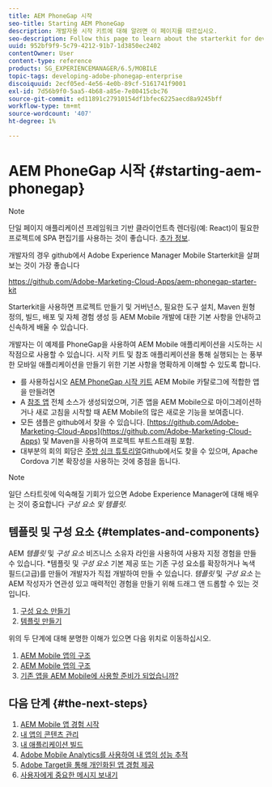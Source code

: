 ```yaml
---
title: AEM PhoneGap 시작
seo-title: Starting AEM PhoneGap
description: 개발자용 시작 키트에 대해 알려면 이 페이지를 따르십시오.
seo-description: Follow this page to learn about the starterkit for developers.
uuid: 952bf9f9-5c79-4212-91b7-1d3850ec2402
contentOwner: User
content-type: reference
products: SG_EXPERIENCEMANAGER/6.5/MOBILE
topic-tags: developing-adobe-phonegap-enterprise
discoiquuid: 2ecf05ed-4e56-4e0b-89cf-5161741f9001
exl-id: 7d56b9f0-5aa5-4b68-a85e-7e80415cbc76
source-git-commit: ed11891c27910154df1bfec6225aecd8a9245bff
workflow-type: tm+mt
source-wordcount: '407'
ht-degree: 1%

---
```


# AEM PhoneGap 시작 {#starting-aem-phonegap}

>[!NOTE]
>
>단일 페이지 애플리케이션 프레임워크 기반 클라이언트측 렌더링(예: React)이 필요한 프로젝트에 SPA 편집기를 사용하는 것이 좋습니다. [추가 정보](/help/sites-developing/spa-overview.md).

개발자의 경우 github에서 Adobe Experience Manager Mobile Starterkit을 살펴보는 것이 가장 좋습니다

https://github.com/Adobe-Marketing-Cloud-Apps/aem-phonegap-starter-kit

Starterkit을 사용하면 프로젝트 만들기 및 거버넌스, 필요한 도구 설치, Maven 원형 정의, 빌드, 배포 및 자체 경험 생성 등 AEM Mobile 개발에 대한 기본 사항을 안내하고 신속하게 배울 수 있습니다.

개발자는 이 예제를 PhoneGap을 사용하여 AEM Mobile 애플리케이션을 시도하는 시작점으로 사용할 수 있습니다. 시작 키트 및 참조 애플리케이션을 통해 실행되는 는 풍부한 모바일 애플리케이션을 만들기 위한 기본 사항을 명확하게 이해할 수 있도록 합니다.

* 를 사용하십시오 [AEM PhoneGap 시작 키트](https://github.com/Adobe-Marketing-Cloud-Apps/aem-phonegap-starter-kit) AEM Mobile 카탈로그에 적합한 앱을 만들려면
* A [참조 앱](https://github.com/Adobe-Marketing-Cloud-Apps/aem-mobile-hybrid-reference) 전체 소스가 생성되었으며, 기존 앱을 AEM Mobile으로 마이그레이션하거나 새로 고침을 시작할 때 AEM Mobile의 많은 새로운 기능을 보여줍니다.
* 모든 샘플은 github에서 찾을 수 있습니다. [https://github.com/Adobe-Marketing-Cloud-Apps](https://github.com/Adobe-Marketing-Cloud-Apps) 및 Maven을 사용하여 프로젝트 부트스트래핑 포함.
* 대부분의 회의 회담은 [주방 싱크 튜토리얼](https://github.com/blefebvre/aem-phonegap-kitchen-sink)Github에서도 찾을 수 있으며, Apache Cordova 기본 확장성을 사용하는 것에 중점을 둡니다.

>[!NOTE]
>
>일단 스타트릿에 익숙해질 기회가 있으면 Adobe Experience Manager에 대해 배우는 것이 중요합니다 *구성 요소 및 템플릿.*

## 템플릿 및 구성 요소 {#templates-and-components}

AEM *템플릿* 및 *구성 요소* 비즈니스 소유자 라인을 사용하여 사용자 지정 경험을 만들 수 있습니다. *템플릿 및 *구성 요소* 기본 제공 또는 기존 구성 요소를 확장하거나 녹색 필드(고급)를 만들어 개발자가 직접 개발하여 만들 수 있습니다. *템플릿* 및 *구성 요소* 는 AEM 작성자가 연관성 있고 매력적인 경험을 만들기 위해 드래그 앤 드롭할 수 있는 것입니다.

1. [구성 요소 만들기](/help/sites-developing/components.md)
1. [템플릿 만들기](/help/sites-developing/templates.md)

위의 두 단계에 대해 분명한 이해가 있으면 다음 위치로 이동하십시오.

1. [AEM Mobile 앱의 구조](/help/mobile/phonegap-structure-an-app.md)
1. [AEM Mobile 앱의 구조](/help/mobile/phonegap-apps-arch.md)
1. [기존 앱을 AEM Mobile에 사용할 준비가 되었습니까?](/help/mobile/phonegap-adding-content-to-imported-app.md)

## 다음 단계 {#the-next-steps}

1. [AEM Mobile 앱 경험 시작](/help/mobile/starting-aem-phonegap-app.md)
1. [내 앱의 콘텐츠 관리](/help/mobile/phonegap-manage-app-content.md)
1. [내 애플리케이션 빌드](/help/mobile/building-app-mobile-phonegap.md)
1. [Adobe Mobile Analytics를 사용하여 내 앱의 성능 추적](/help/mobile/phonegap-intro-to-app-analytics.md)
1. [Adobe Target을 통해 개인화된 앱 경험 제공](/help/mobile/phonegap-aem-mobile-content-personalization.md)
1. [사용자에게 중요한 메시지 보내기](/help/mobile/phonegap-push-notifications.md)
